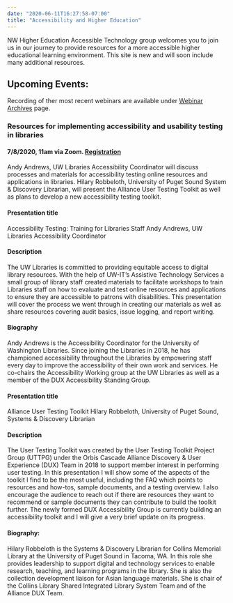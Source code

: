 ```yaml
---
date: "2020-06-11T16:27:58-07:00"
title: "Accessibility and Higher Education"
---
```


NW Higher Education Accessible Technology group welcomes you to join us in our journey to provide resources for a more accessible higher educational learning environment. This site is new and will soon include many additional resources.


## Upcoming Events:

Recording of ther most recent webinars are available under [Webinar Archives](/webinar/) page. 

### Resources for implementing accessibility and usability testing in libraries
#### 7/8/2020, 11am via Zoom.  [Registration](https://www.zoom.us/meeting/register/tJIodO2trjgsHNPRHwbJrYHSkQ6INbsJIHy_)
Andy Andrews, UW Libraries Accessibility Coordinator will discuss processes and materials for accessibility testing online resources and applications in libraries. Hilary Robbeloth, University of Puget Sound System & Discovery Librarian, will present the Alliance User Testing Toolkit as well as plans to develop a new accessibility testing toolkit.

#### Presentation title 
Accessibility Testing: Training for Libraries Staff
Andy Andrews, UW Libraries Accessibility Coordinator
#### Description
The UW Libraries is committed to providing equitable access to digital library resources. With the help of UW-IT’s Assistive Technology Services a small group of library staff created materials to facilitate workshops to train Libraries staff on how to evaluate and test online resources and applications to ensure they are accessible to patrons with disabilities. This presentation will cover the process we went through in creating our materials as well as share resources covering audit basics, issue logging, and report writing. 
#### Biography
Andy Andrews is the Accessibility Coordinator for the University of Washington Libraries. Since joining the Libraries in 2018, he has championed accessibility throughout the Libraries by empowering staff every day to improve the accessibility of their own work and services. He co-chairs the Accessibility Working group at the UW Libraries as well as a member of the DUX Accessibility Standing Group. 

#### Presentation title
Alliance User Testing Toolkit
Hilary Robbeloth, University of Puget Sound, Systems & Discovery Librarian
#### Description
The User Testing Toolkit was created by the User Testing Toolkit Project Group (UTTPG) under the Orbis Cascade Alliance Discovery & User Experience (DUX) Team in 2018 to support member interest in performing user testing.  In this presentation I will show some of the aspects of the toolkit I find to be the most useful, including the FAQ which points to resources and how-tos, sample documents, and a testing overview. I also encourage the audience to reach out if there are resources they want to recommend or sample documents they can contribute to build the toolkit further. The newly formed DUX Accessibility Group is currently building an accessibility toolkit and I will give a very brief update on its progress.  
#### Biography:
Hilary Robbeloth is the Systems & Discovery Librarian for Collins Memorial Library at the University of Puget Sound in Tacoma, WA. In this role she provides leadership to support digital and technology services to enable research, teaching, and learning programs in the library. She is also the collection development liaison for Asian language materials. She is chair of the Collins Library Shared Integrated Library System Team and of the Alliance DUX Team. 

